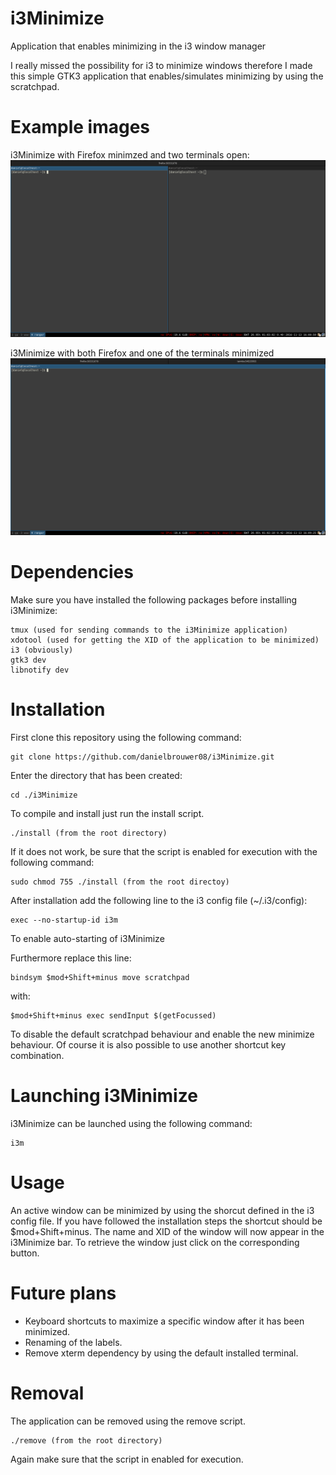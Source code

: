 # i3Minimize
Application that enables minimizing in the i3 window manager

I really missed the possibility for i3 to minimize windows therefore I made this simple GTK3 application that enables/simulates minimizing by using the scratchpad.

# Example images
i3Minimize with Firefox minimzed and two terminals open:
![alt tag](https://github.com/danielbrouwer08/i3Minimize/raw/master/images/i3minimize_example1.png)

i3Minimize with both Firefox and one of the terminals minimized
![alt tag](https://github.com/danielbrouwer08/i3Minimize/raw/master/images/i3minimize_example2.png)

# Dependencies
Make sure you have installed the following packages before installing i3Minimize:
	
	tmux (used for sending commands to the i3Minimize application)
	xdotool (used for getting the XID of the application to be minimized)
	i3 (obviously)
	gtk3 dev
	libnotify dev

# Installation
First clone this repository using the following command:

	git clone https://github.com/danielbrouwer08/i3Minimize.git

Enter the directory that has been created:
	
	cd ./i3Minimize

To compile and install just run the install script.

	./install (from the root directory)

If it does not work, be sure that the script is enabled for execution with the following command:

	sudo chmod 755 ./install (from the root directoy)

After installation add the following line to the i3 config file (~/.i3/config):

	exec --no-startup-id i3m

To enable auto-starting of i3Minimize

Furthermore replace this line:
	
	bindsym $mod+Shift+minus move scratchpad

with:
	
	$mod+Shift+minus exec sendInput $(getFocussed)

To disable the default scratchpad behaviour and enable the new minimize behaviour. Of course it is also possible to use another shortcut key combination.

# Launching i3Minimize
i3Minimize can be launched using the following command:

	i3m

# Usage
An active window can be minimized by using the shorcut defined in the i3 config file. If you have followed the installation steps the shortcut should be $mod+Shift+minus. The name and XID of the window will now appear in the i3Minimize bar. To retrieve the window just click on the corresponding button.

# Future plans
* Keyboard shortcuts to maximize a specific window after it has been minimized.
* Renaming of the labels.
* Remove xterm dependency by using the default installed terminal.

# Removal
The application can be removed using the remove script.

	./remove (from the root directory)

Again make sure that the script in enabled for execution.
